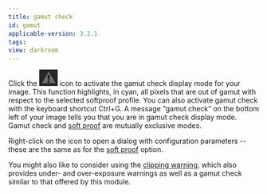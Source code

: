 ```yaml
---
title: gamut check
id: gamut
applicable-version: 3.2.1
tags: 
view: darkroom
---
```


Click the ![gamut-icon](./gamut/gamut-icon.png#icon) icon to activate the gamut check display mode for your image. This function highlights, in cyan, all pixels that are out of gamut with respect to the selected softproof profile. You can also activate gamut check with the keyboard shortcut Ctrl+G. A message “gamut check” on the bottom left of your image tells you that you are in gamut check display mode. Gamut check and [soft proof](./soft-proof) are mutually exclusive modes.

Right-click on the icon to open a dialog with configuration parameters -- these are the same as for the [soft proof](./soft-proof.md) option.

You might also like to consider using the [clipping warning](./clipping.md), which also provides under- and over-exposure warnings as well as a gamut check similar to that offered by this module.
